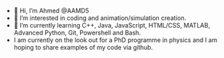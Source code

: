 - 👋 Hi, I’m Ahmed @AAMD5
- 👀 I’m interested in coding and animation/simulation creation.
- 🌱 I’m currently learning C++, Java, JavaScript, HTML/CSS, MATLAB, Advanced Python, Git, Powershell and Bash.
- I am currently on the look out for a PhD programme in physics and I am hoping to share examples of my code via github.

<!---
AAMD5/AAMD5 is a ✨ special ✨ repository because its `README.md` (this file) appears on your GitHub profile.
You can click the Preview link to take a look at your changes.
--->
